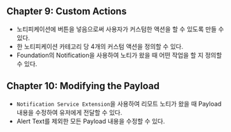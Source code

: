 ## Chapter 9: Custom Actions
- 노티피케이션에 버튼을 넣음으로써 사용자가 커스텀한 액션을 할 수 있도록 만들 수 있다.
- 한 노티피케이션 카테고리 당 4개의 커스텀 액션을 정의할 수 있다.
- Foundation의 Notification을 사용하여 노티가 왔을 때 어떤 작업을 할 지 정의할 수 있다.

## Chapter 10: Modifying the Payload
- `Notification Service Extension`을 사용하여 리모트 노티가 왔을 때 Payload 내용을 수정하여 유저에게 전달할 수 있다.
- Alert Text를 제외한 모든 Payload 내용을 수정할 수 있다.
